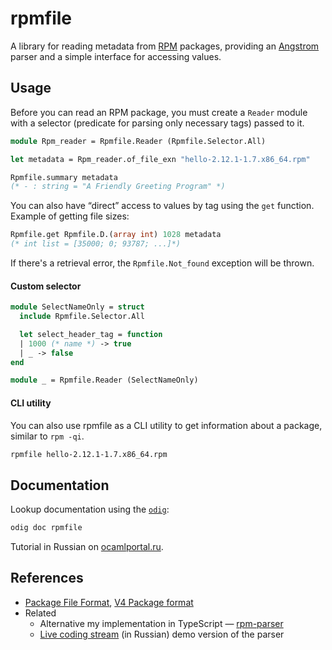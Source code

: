 # rpmfile

A library for reading metadata from [RPM] packages, providing an [Angstrom] parser and a simple interface for accessing values.

## Usage

Before you can read an RPM package, you must create a `Reader` module with a selector (predicate for parsing only necessary tags) passed to it. 

```ocaml
module Rpm_reader = Rpmfile.Reader (Rpmfile.Selector.All)

let metadata = Rpm_reader.of_file_exn "hello-2.12.1-1.7.x86_64.rpm"

Rpmfile.summary metadata
(* - : string = "A Friendly Greeting Program" *)
```

You can also have “direct” access to values by tag using the `get` function. 
Example of getting file sizes:
```ocaml
Rpmfile.get Rpmfile.D.(array int) 1028 metadata
(* int list = [35000; 0; 93787; ...]*)
```

If there's a retrieval error, the `Rpmfile.Not_found` exception will be thrown.

#### Custom selector 

```ocaml
module SelectNameOnly = struct
  include Rpmfile.Selector.All

  let select_header_tag = function 
  | 1000 (* name *) -> true
  | _ -> false
end

module _ = Rpmfile.Reader (SelectNameOnly)
```

#### CLI utility

You can also use rpmfile as a CLI utility to get information about a package, similar to `rpm -qi`.

```bash
rpmfile hello-2.12.1-1.7.x86_64.rpm
```

## Documentation

Lookup documentation using the [`odig`](https://github.com/b0-system/odig):
```bash
odig doc rpmfile
```

Tutorial in Russian on [ocamlportal.ru](https://ocamlportal.ru/libraries/parsers/rpmfile).

## References

- [Package File Format](https://refspecs.linuxbase.org/LSB_4.1.0/LSB-Core-generic/LSB-Core-generic/pkgformat.html), [V4 Package format](https://rpm-software-management.github.io/rpm/manual/format_v4.html)
- Related
  - Alternative my implementation in TypeScript &mdash; [rpm-parser](https://github.com/dx3mod/rpm-parser) 
  - [Live coding stream](https://youtu.be/tsI-ZypQ9O0?si=Oghi1yv-2BRkUb7r) (in Russian) demo version of the parser


[Angstrom]: https://github.com/inhabitedtype/angstrom
[RPM]: https://en.wikipedia.org/wiki/RPM_Package_Manager